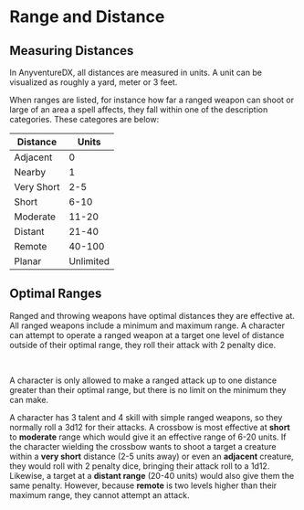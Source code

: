 # Range and Distance

## Measuring Distances

In AnyventureDX, all distances are measured in units. A unit can be visualized as roughly a yard, meter or 3 feet.

When ranges are listed, for instance how far a ranged weapon can shoot or large of an area a spell affects, they fall within one of the description categories. These categores are below:


| Distance | Units|
|------|--------|
| Adjacent  | 0 | bordering a tile, within range to touch |
| Nearby    | 1 | 
| Very Short| 2-5 |
| Short     | 6-10 | 
| Moderate  | 11-20 |
| Distant   | 21-40 |  
| Remote    | 40-100 |
| Planar    | Unlimited |

## Optimal Ranges

Ranged and throwing weapons have optimal distances they are effective at. All ranged weapons include a minimum and maximum range. A character can attempt to operate a ranged weapon at a target one level of distance outside of their optimal range, they roll their attack with 2 penalty dice.   

<br>

A character is only allowed to make a ranged attack up to one distance greater than their optimal range, but there is no limit on the minimum they can make.

<div class="example-box">
  A character has 3 talent and 4 skill with simple ranged weapons, so they normally roll a 3d12 for their attacks. A crossbow is most effective at <b>short</b> to <b>moderate</b> range which would give it an effective range of 6-20 units. If the character wielding the crossbow wants to shoot a target a creature within a <b>very short</b> distance (2-5 units away) or even an <b>adjacent</b> creature, they would roll with 2 penalty dice, bringing their attack roll to a 1d12. Likewise, a target at a <b>distant range</b> (20-40 units) would also give them the same penalty. However, because <b>remote</b> is two levels higher than their maximum range, they cannot attempt an attack.
</div>

